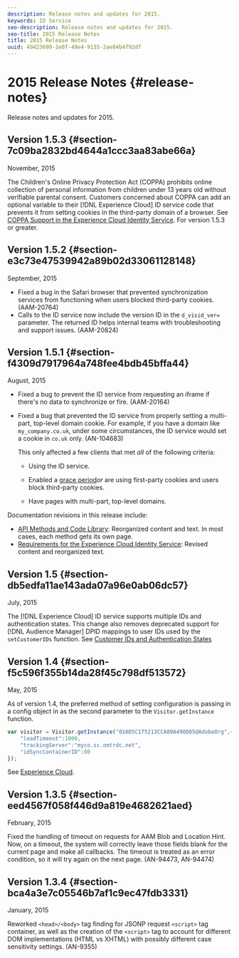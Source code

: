 ```yaml
---
description: Release notes and updates for 2015.
keywords: ID Service
seo-description: Release notes and updates for 2015.
seo-title: 2015 Release Notes
title: 2015 Release Notes
uuid: 49423699-1e0f-49e4-9135-2ae84b4f92df
---
```


# 2015 Release Notes {#release-notes}

Release notes and updates for 2015.

## Version 1.5.3 {#section-7c09ba2832bd4644a1ccc3aa83abe66a}

November, 2015

The Children's Online Privacy Protection Act (COPPA) prohibits online collection of personal information from children under 13 years old without verifiable parental consent. Customers concerned about COPPA can add an optional variable to their [!DNL Experience Cloud] ID service code that prevents it from setting cookies in the third-party domain of a browser. See [COPPA Support in the Experience Cloud Identity Service](../reference/coppa.md#concept-d7ddf81bebd74f129661fcec1ca19413). For version 1.5.3 or greater.

## Version 1.5.2 {#section-e3c73e47539942a89b02d33061128148}

September, 2015

* Fixed a bug in the Safari browser that prevented synchronization services from functioning when users blocked third-party cookies. (AAM-20764) 
* Calls to the ID service now include the version ID in the `d_visid_ver=` parameter. The returned ID helps internal teams with troubleshooting and support issues. (AAM-20824)

## Version 1.5.1 {#section-f4309d7917964a748fee4bdb45bffa44}

August, 2015

* Fixed a bug to prevent the ID service from requesting an iframe if there's no data to synchronize or fire. (AAM-20164) 
* Fixed a bug that prevented the ID service from properly setting a multi-part, top-level domain cookie. For example, if you have a domain like `my_company.co.uk`, under some circumstances, the ID service would set a cookie in `co.uk` only. (AN-104683)

  This only affected a few clients that met *all* of the following criteria:

    * Using the ID service. 
    * Enabled a [grace period](../reference/analytics-reference/grace-period.md)*or* are using first-party cookies and users block third-party cookies. 
    
    * Have pages with multi-part, top-level domains.

Documentation revisions in this release include:

* [API Methods and Code Library](../library/library.md#concept-ff27497375644a898d47984aefb21c97): Reorganized content and text. In most cases, each method gets its own page. 
* [Requirements for the Experience Cloud Identity Service](../reference/requirements.md): Revised content and reorganized text.

## Version 1.5 {#section-db5edfa11ae143ada07a96e0ab06dc57}

July, 2015

The [!DNL Experience Cloud] ID service supports multiple IDs and authentication states. This change also removes deprecated support for [!DNL Audience Manager] DPID mappings to user IDs used by the `setCustomerIDs` function. See [Customer IDs and Authentication States](../reference/authenticated-state.md)

## Version 1.4 {#section-f5c596f355b14da28f45c798df513572}

May, 2015

As of version 1.4, the preferred method of setting configuration is passing in a config object in as the second parameter to the `Visitor.getInstance` function.

```js
var visitor = Visitor.getInstance("016D5C175213CCA80A490D05@AdobeOrg",{ 
    "loadTimeout":1000, 
    "trackingServer":"myco.sc.omtrdc.net", 
    "idSyncContainerID":80 
});
```

See [Experience Cloud](../implementation-guides/setup-analytics.md#concept-9ebbea85cb844a15b557be572cd142fd).

## Version 1.3.5 {#section-eed4567f058f446d9a819e4682621aed}

February, 2015

Fixed the handling of timeout on requests for AAM Blob and Location Hint. Now, on a timeout, the system will correctly leave those fields blank for the current page and make all callbacks. The timeout is treated as an error condition, so it will try again on the next page. (AN-94473, AN-94474)

## Version 1.3.4 {#section-bca4a3e7c05546b7af1c9ec47fdb3331}

January, 2015

Reworked `<head>/<body>` tag finding for JSONP request `<script>` tag container, as well as the creation of the `<script>` tag to account for different DOM implementations (HTML vs XHTML) with possibly different case sensitivity settings. (AN-9355) 
